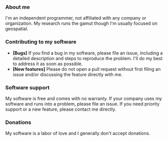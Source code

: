 ### About me

I'm an independent programmer, not affiliated with any company or organization.
My research runs the gamut though I'm usually focused on geospatial.

### Contributing to my software

- **[Bugs]** If you find a bug in my software, please file an issue, including a detailed description and steps to reproduce the problem. I'll do my best to address it as soon as possible.
- **[New features]** Please do not open a pull request without first filing an issue and/or discussing the feature directly with me.

### Software support 

My software is free and comes with no warranty.
If your company uses my software and runs into a problem, please file an issue.
If you need priority support or a new feature, please contact me directly.

### Donations

My software is a labor of love and I generally don't accept donations.
